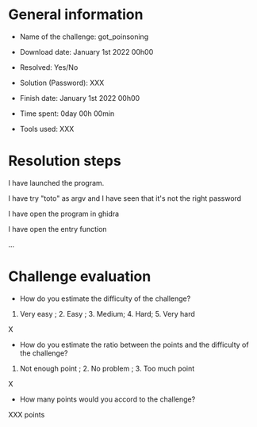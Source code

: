 # General information

- Name of the challenge: got_poinsoning

- Download date: January 1st 2022 00h00
- Resolved: Yes/No

- Solution (Password): XXX
- Finish date: January 1st 2022 00h00
- Time spent: 0day 00h 00min

- Tools used: XXX

# Resolution steps

I have launched the program.

I have try "toto" as argv and I have seen that it's not the right password

I have open the program in ghidra

I have open the entry function

...

# Challenge evaluation

- How do you estimate the difficulty of the challenge?
1. Very easy  ; 2. Easy ; 3. Medium; 4. Hard; 5. Very hard

X

- How do you estimate the ratio between the points and the difficulty of the challenge?
1. Not enough point ; 2. No problem ; 3. Too much point

X

- How many points would you accord to the challenge?

XXX points
